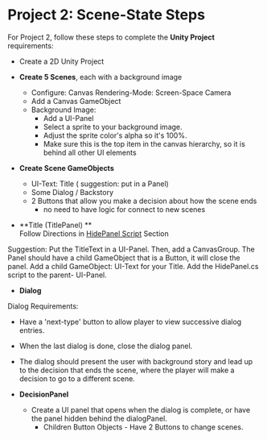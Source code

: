 # Project 2:  Scene-State Steps

For Project 2, follow these steps to complete the **Unity Project** requirements:

* Create a 2D Unity Project
* **Create 5 Scenes**, each with a background image

  * Configure: Canvas Rendering-Mode:  Screen-Space Camera
  * Add a Canvas GameObject
  * Background Image:  
    * Add a UI-Panel
    * Select a sprite to your background image.
    * Adjust the sprite color's alpha so it's 100%.
    * Make sure this is the top item in the canvas hierarchy, so it is behind all other UI elements

* **Create Scene GameObjects**

  * UI-Text:  Title \( suggestion: put in a Panel\)
  * Some Dialog / Backstory
  * 2 Buttons that allow you make a decision about     how the scene ends
    * no need to have logic for connect to new scenes

* **Title \(TitlePanel\) **   
    Follow Directions in [HidePanel Script](/project-1-score-and-ui-elements/hidepanel-script.md) Section

Suggestion:  Put the TitleText in a UI-Panel. Then, add a CanvasGroup.  The Panel should have a child GameObject that is a Button, it will close the panel.  Add a child GameObject: UI-Text for your Title.  Add the HidePanel.cs script to the parent- UI-Panel.

* **Dialog** 

Dialog Requirements:

* Have a 'next-type' button to allow player to view successive dialog entries.
* When the last dialog is done, close the dialog panel. 
* The dialog should present the user with background story and lead up to the decision that ends the scene, where the player will make a decision to go to a different scene.    

* **DecisionPanel**
  * Create a UI panel that opens when the dialog is complete, or have the panel hidden behind the dialogPanel.
    * Children Button Objects - Have 2 Buttons to change scenes. 



